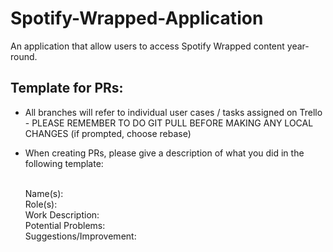 # Spotify-Wrapped-Application

An application that allow users to access Spotify Wrapped content year-round.

## Template for PRs:
- All branches will refer to individual user cases / tasks assigned on Trello
      - PLEASE REMEMBER TO DO GIT PULL BEFORE MAKING ANY LOCAL CHANGES (if prompted, choose rebase)
  
- When creating PRs, please give a description of what you did in the following template:

     <br> Name(s):
     <br> Role(s):
     <br> Work Description:
     <br> Potential Problems:
     <br> Suggestions/Improvement:

